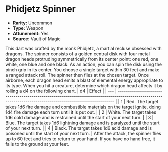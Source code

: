 # Phidjetz Spinner

- **Rarity:** Uncommon
- **Type:** Weapon
- **Attunement:** Yes
- **Source:** Vault of Magic

This dart was crafted by the monk Phidjetz, a martial recluse obsessed with dragons. The spinner consists of a golden central disk with four metal dragon heads protruding symmetrically from its center point: one red, one white, one blue and one black. As an action, you can spin the disk using the pinch grip in its center. You choose a single target within 30 feet and make a ranged attack roll. The spinner then flies at the chosen target. Once airborne, each dragon head emits a blast of elemental energy appropriate to its type. When you hit a creature, determine which dragon head affects it by rolling a d4 on the following chart. | d4 | Effect |
| --- | ---------------------------------------------------------------------------------------------------------------------------------------------------------- |
| 1 | Red. The target takes 1d6 fire damage and combustible materials on the target ignite, doing 1d4 fire damage each turn until it is put out. |
| 2 | White. The target takes 1d6 cold damage and is restrained until the start of your next turn. |
| 3 | Blue. The target takes 1d6 lightning damage and is paralyzed until the start of your next turn. |
| 4 | Black. The target takes 1d6 acid damage and is poisoned until the start of your next turn. | After the attack, the spinner flies up to 60 feet and tries to return to your hand. If you have no hand free, it falls to the ground at your feet.
